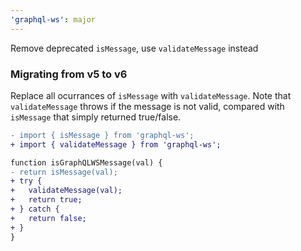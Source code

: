```yaml
---
'graphql-ws': major
---
```


Remove deprecated `isMessage`, use `validateMessage` instead

### Migrating from v5 to v6

Replace all ocurrances of `isMessage` with `validateMessage`. Note that `validateMessage` throws if the message is not valid, compared with `isMessage` that simply returned true/false.

```diff
- import { isMessage } from 'graphql-ws';
+ import { validateMessage } from 'graphql-ws';

function isGraphQLWSMessage(val) {
- return isMessage(val);
+ try {
+   validateMessage(val);
+   return true;
+ } catch {
+   return false;
+ }
}
```
